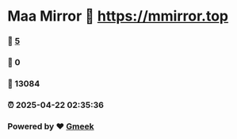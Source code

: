 # Maa Mirror :link: https://mmirror.top 
### :page_facing_up: [5](https://mmirror.top/tag.html) 
### :speech_balloon: 0 
### :hibiscus: 13084 
### :alarm_clock: 2025-04-22 02:35:36 
### Powered by :heart: [Gmeek](https://github.com/Meekdai/Gmeek)
